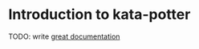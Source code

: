 # Introduction to kata-potter

TODO: write [great documentation](http://jacobian.org/writing/great-documentation/what-to-write/)
